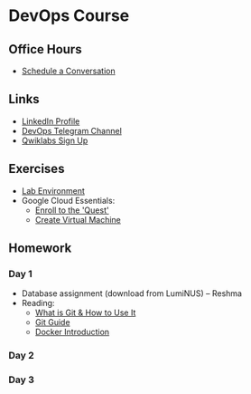 # DevOps Course

## Office Hours

* [Schedule a Conversation](https://calendly.com/uli-nus/devops-office-hours)

## Links

* [LinkedIn Profile](https://www.linkedin.com/in/uhitzel/)
* [DevOps Telegram Channel](https://t.me/devopsupdates)
* [Qwiklabs Sign Up](https://bit.ly/free-qwiklabs2020)


## Exercises

* [Lab Environment](https://labs.xwaay.net/)
* Google Cloud Essentials:
    * [Enroll to the 'Quest'](https://google.qwiklabs.com/quests/23) 
    * [Create Virtual Machine](https://google.qwiklabs.com/focuses/3563?parent=catalog)

## Homework

### Day 1

* Database assignment (download from LumiNUS) – Reshma
* Reading:
    * [What is Git & How to Use It](https://www.freecodecamp.org/news/what-is-git-and-how-to-use-it-c341b049ae61/)
    * [Git Guide](https://rogerdudler.github.io/git-guide/)
    * [Docker Introduction](https://medium.com/zero-equals-false/docker-introduction-what-you-need-to-know-to-start-creating-containers-8ffaf064930a)

### Day 2

### Day 3
